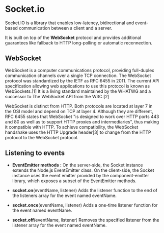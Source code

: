 # Socket.io

Socket.IO is a library that enables low-latency, bidirectional and event-based communication between a client and a server.

It is built on top of the **WebSocket**  protocol and provides additional guarantees like fallback to HTTP long-polling or automatic reconnection.

## WebSocket
WebSocket is a computer communications protocol, providing full-duplex communication channels over a single TCP connection. The WebSocket protocol was standardized by the IETF as RFC 6455 in 2011. The current API specification allowing web applications to use this protocol is known as WebSockets.[1] It is a living standard maintained by the WHATWG and a successor to The WebSocket API from the W3C.[2]

WebSocket is distinct from HTTP. Both protocols are located at layer 7 in the OSI model and depend on TCP at layer 4. Although they are different, RFC 6455 states that WebSocket "is designed to work over HTTP ports 443 and 80 as well as to support HTTP proxies and intermediaries", thus making it compatible with HTTP. To achieve compatibility, the WebSocket handshake uses the HTTP Upgrade header[3] to change from the HTTP protocol to the WebSocket protocol.


## Listening to events


* **EventEmitter methods** : On the server-side, the Socket instance extends the Node.js EventEmitter class.
On the client-side, the Socket instance uses the event emitter provided by the component-emitter library, which exposes a subset of the EventEmitter methods.

* **socket.on**(eventName, listener)
Adds the listener function to the end of the listeners array for the event named eventName.

* **socket.once**(eventName, listener)
Adds a one-time listener function for the event named eventName.

* **socket.off**(eventName, listener)
Removes the specified listener from the listener array for the event named eventName.





